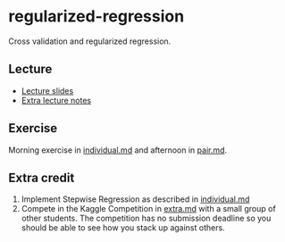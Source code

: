 regularized-regression
======================

Cross validation and regularized regression.

## Lecture

* [Lecture slides](lecture.pdf)
* [Extra lecture notes](awesome_lecture_notes.md)

## Exercise

Morning exercise in [individual.md](individual.md) and afternoon in [pair.md](pair.md).

## Extra credit

1. Implement Stepwise Regression as described in [individual.md](individual.md#extra-credit-stepwise-regression)
2. Compete in the Kaggle Competition in [extra.md](extra.md) with a small group of other students.  The competition has no submission deadline so you should be able to see how you stack up against others.
